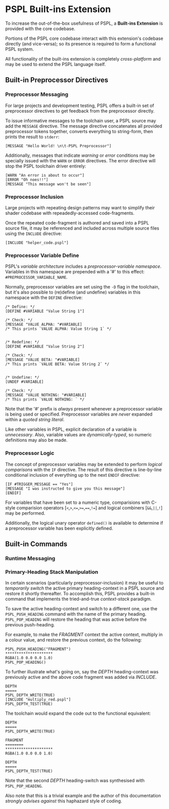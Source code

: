 PSPL Built-ins Extension
========================

To increase the out-of-the-box usefulness of PSPL, a 
**Built-ins Extension** is provided with the core codebase.

Portions of the PSPL core codebase interact with this extension's codebase
directly (and vice-versa); so its presence is required to form a functional 
PSPL system.

All functionality of the built-ins extension is completely 
*cross-platform* and may be used to extend the PSPL language itself.


Built-in Preprocessor Directives
--------------------------------

### Preprocessor Messaging

For large projects and development testing, PSPL offers a built-in set of
preprocessor directives to get feedback from the preprocessor directly.

To issue informative messages to the toolchain user, a PSPL source may 
add the `MESSAGE` directive. The message directive concatenates all provided
preprocessor tokens together, converts everything to string-form, then
prints the result to `stderr`:

```
[MESSAGE "Hello World! \n\t-PSPL Preprocessor"]
```

Additionally, messages that indicate *warning* or *error* conditions may be
specially issued with the `WARN` or `ERROR` directives. The error directive
will stop the PSPL toolchain driver entirely:

```
[WARN "An error is about to occur"]
[ERROR "Oh noes!!"]
[MESSAGE "This message won't be seen"]
```


### Preprocessor Inclusion

Large projects with repeating design patterns may want to simplify
their shader codebase with repeadedly-accessed code-fragments.

Once the repeated code-fragment is authored and saved into a PSPL source
file, it may be referenced and included across multiple source files using
the `INCLUDE` directive:

```
[INCLUDE "helper_code.pspl"]
```


### Preprocessor Variable Define

PSPL's *variable architecture* includes a *preprocessor-variable namespace*.
Variables in this namespace are prepended with a '#' to this effect: 
`#PREPROCESSOR_VARIABLE_NAME`. 

Normally, preprocessor variables are set using the `-D` flag in the toolchain,
but it's also possible to (re)define (and undefine) variables in this namespace
with the `DEFINE` directive:


```
/* Define: */
[DEFINE #VARIABLE "Value String 1"]

/* Check: */
[MESSAGE "VALUE ALPHA: "#VARIABLE]
/* This prints `VALUE ALPHA: Value String 1` */


/* Redefine: */
[DEFINE #VARIABLE "Value String 2"]

/* Check: */
[MESSAGE "VALUE BETA: "#VARIABLE]
/* This prints `VALUE BETA: Value String 2` */


/* Undefine: */
[UNDEF #VARIABLE]

/* Check: */
[MESSAGE "VALUE NOTHING: "#VARIABLE]
/* This prints `VALUE NOTHING: ` */
```

Note that the '#' prefix is *always* present whenever a preprocessor
variable is being used or specified. Preprocessor variables are *never*
expanded within a *quoted string literal*.

Like other variables in PSPL, explicit declaration of a variable is *unnecessary*.
Also, variable values are *dynamically-typed*, so numeric definitions may also be made.


### Preprocessor Logic

The concept of preprocessor variables may be extended to perform
*logical comparisons* with the `IF` directive. The result of this directive
is line-by-line conditional inclusion of everything up to the next `ENDIF`
directive:

```
[IF #TRIGGER_MESSAGE == "Yes"]
[MESSAGE "I was instructed to give you this message"]
[ENDIF]
```

For variables that have been set to a numeric type, 
comparisions with C-style comparision operators 
[`<`,`>`,`<=`,`>=`,`==`,`!=`]
and logical combiners 
[`&&`,`||`,`!`]
may be performed. 

Additionally, the logical unary operator `defined()` is available to determine if
a preprocessor variable has been explicitly defined.


Built-in Commands
-----------------

### Runtime Messaging


### Primary-Heading Stack Manipulation

In certain scenarios (particularly preprocessor-inclusion) it may be useful
to *temporarily switch* the active primary heading-context in a PSPL source 
and restore it shortly thereafter. To accomplish this, PSPL provides a 
built-in command that implements the tried-and-true *context-stack* paradigm.

To save the active heading-context and switch to a different one, use the
`PSPL_PUSH_HEADING` command with the name of the primary heading. 
`PSPL_POP_HEADING` will restore the heading that was active before the previous
push-heading.

For example, to make the *FRAGMENT* context the active context, multiply in a 
colour value, and restore the previous context, do the following:

```
PSPL_PUSH_HEADING("FRAGMENT")
*********************
RGBA(1.0 0.0 0.0 1.0)
PSPL_POP_HEADING()
```

To further illustrate what's going on, say the *DEPTH* heading-context was
previously active and the above code fragment was added via *INCLUDE*.

```
DEPTH
=====
PSPL_DEPTH_WRITE(TRUE)
[INCLUDE "multiply_red.pspl"]
PSPL_DEPTH_TEST(TRUE)
```

The toolchain would expand the code out to the functional equivalent:

```
DEPTH
=====
PSPL_DEPTH_WRITE(TRUE)

FRAGMENT
========
*********************
RGBA(1.0 0.0 0.0 1.0)

DEPTH
=====
PSPL_DEPTH_TEST(TRUE)
```

Note that the second *DEPTH* heading-switch was synthesised with `PSPL_POP_HEADING`.

Also note that this is a trivial example and the author of this documentation 
*strongly advises against* this haphazard style of coding.


